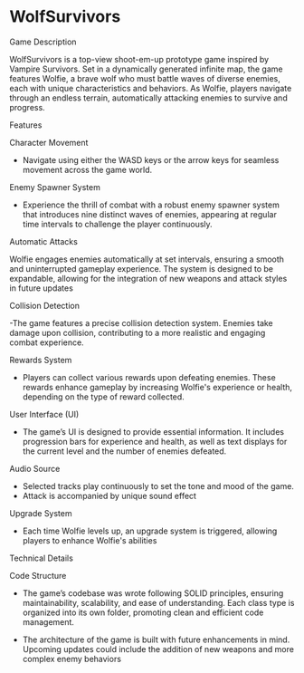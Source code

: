 # WolfSurvivors

Game Description

WolfSurvivors is a top-view shoot-em-up prototype game inspired by Vampire Survivors. Set in a dynamically generated infinite map, the game features Wolfie, a brave wolf who must battle waves of diverse enemies, each with unique characteristics and behaviors. As Wolfie, players navigate through an endless terrain, automatically attacking enemies to survive and progress.

Features

Character Movement
- Navigate using either the WASD keys or the arrow keys for seamless movement across the game world.
  
Enemy Spawner System

- Experience the thrill of combat with a robust enemy spawner system that introduces nine distinct waves of enemies, appearing at regular time intervals to challenge the player continuously.
  
Automatic Attacks

Wolfie engages enemies automatically at set intervals, ensuring a smooth and uninterrupted gameplay experience. The system is designed to be expandable, allowing for the integration of new weapons and attack styles in future updates

Collision Detection

-The game features a precise collision detection system. Enemies take damage upon collision, contributing to a more realistic and engaging combat experience.

Rewards System

- Players can collect various rewards upon defeating enemies. These rewards enhance gameplay by increasing Wolfie's experience or health, depending on the type of reward collected.

User Interface (UI)

- The game’s UI is designed to provide essential information. It includes progression bars for experience and health, as well as text displays for the current level and the number of enemies defeated.

Audio Source

- Selected tracks play continuously to set the tone and mood of the game.
- Attack is accompanied by unique sound effect

Upgrade System

- Each time Wolfie levels up, an upgrade system is triggered, allowing players to enhance Wolfie's abilities

Technical Details

Code Structure

- The game’s codebase was wrote following SOLID principles, ensuring maintainability, scalability, and ease of understanding. Each class type is organized into its own folder, promoting clean and efficient code management.

- The architecture of the game is built with future enhancements in mind. Upcoming updates could include the addition of new weapons and more complex enemy behaviors
